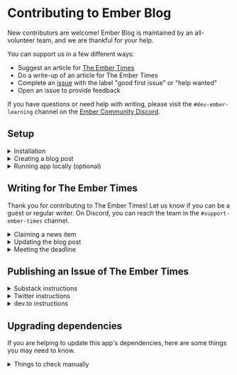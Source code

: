 # Contributing to Ember Blog

New contributors are welcome! Ember Blog is maintained by an all-volunteer team, and we are thankful for your help.

You can support us in a few different ways:

- Suggest an article for [The Ember Times](https://blog.emberjs.com/tags/newsletter.html)
- Do a write-up of an article for The Ember Times
- Complete an [issue](https://github.com/ember-learn/ember-blog/issues) with the label "good first issue" or "help wanted"
- Open an issue to provide feedback

If you have questions or need help with writing, please visit the `#dev-ember-learning` channel on the [Ember Community Discord](https://discordapp.com/invite/zT3asNS).


## Setup

<details>
<summary>Installation</summary>

1. Fork and clone this repo.

    ```bash
    git clone git@github.com:<your GitHub handle>/ember-blog.git
    ```

1. Change directory.

    ```bash
    cd ember-blog
    ```

1. Install packages.

    ```bash
    npm install
    ```

</details>


<details>
<summary>Creating a blog post</summary>

1. We use [Markdown](https://www.markdownguide.org/cheat-sheet/) when writing a blog post.

1. The file must be saved in the `content` directory.

    ```bash
    # Create an Ember Times blog post for August 29, 2020
    touch content/the-ember-times-issue-162.md
    ```

1. We use [alex](https://alexjs.com/) and [markdownlint](https://github.com/DavidAnson/markdownlint) for linting. If your branch's CI (continuous integration) didn't pass these linters, please consider rewording or updating Markdown syntax to fix the error. If the linter incorrectly marked something as an error, you may add an exception to your file.

* If GitHub Actions lint CI fails on alex, the failure is usually listed **far** above `Exit status 1`.

```
⚠ 1 warning
npm ERR! code ELIFECYCLE
npm ERR! errno 1
npm ERR! ember-blog@0.0.0 lint:alex: `alex {content,post-templates}/**/*.md`
npm ERR! Exit status 1
```

Search for "warning" to see the specific alex failure, which will look like:

```
content/the-ember-times-issue-173.md
  71:8-71:12  warning  Don’t use `Tang`, it’s profane  tang  retext-profanities
```

* If GitHub Actions lint CI fails on markdownlint, the failure is usually listed **closely** above `Exit status 1`. In the example below, the markdownlint error is `MD034`. Full list of rules can be found [here](https://github.com/DavidAnson/markdownlint/blob/main/doc/Rules.md).

```
content/the-ember-times-issue-173.md:39:16 MD034/no-bare-urls Bare URL used [Context: "https://dev.to/jelhan/format-g..."]
npm ERR! code ELIFECYCLE
npm ERR! errno 1
npm ERR! ember-blog@0.0.0 lint:md: `markdownlint {content,post-templates}/**/*.md`
npm ERR! Exit status 1
```

</details>


<details>
<summary>Running app locally (optional)</summary>

1. You can preview how the blog post looks by running the Ember app locally.

    ```bash
    ember serve
    ```

1. Visit [http://localhost:4200](http://localhost:4200).

</details>


## Writing for The Ember Times

Thank you for contributing to The Ember Times! Let us know if you can be a guest or regular writer. On Discord, you can reach the team in the `#support-ember-times` channel.

<details>
<summary>Claiming a news item</summary>

1. Where can you find news items that you can cover? Look for an in-progress [pull request with the label `Ember Times`](https://github.com/ember-learn/ember-blog/pulls?q=is%3Apr+label%3A%22Ember+Times%22+is%3Aopen).

1. You can claim a news item by **leaving a comment in the pull request**. If you have edit permission for the pull request, you can update the description by adding the lock emoji 🔏 and your GitHub handle:

    ```markdown
    - [x] Ember v3.22 released (🔏 @tomster)
    - [ ] How to use GraphQL with Ember (🔏 @zoey) <-- claimed!
    - [ ] 16th edition of I Contribute to Ember
    ```

</details>

<details>
<summary>Updating the blog post</summary>

1. After installing the repo (see [Setup](#setup)), you will need to perform a few extra steps to work from the correct branch.

    ```bash
    # Set upstream (one-time operation)
    git remote add upstream https://github.com/ember-learn/ember-blog

    # Get branches and commits from upstream
    git fetch upstream

    # Switch to the current Ember Times branch
    git switch -t upstream/blog/embertimes-165 # or, git checkout blog/embertimes-165
    ```

1. Open the Markdown file for the current blog issue: `content/the-ember-times-issue-165.md`.

1. Add your name, introductory line, and writing to the Markdown file. You'll see useful notes and placeholders in the file.

    ```markdown
    ## [Section title in sentence case 🐹](section-url)

    <change section title emoji>
    <consider adding some bold to your paragraph>
    <please include link to external article/repo/etc in paragraph / body text, not just header title above>

    <add your name to author list, top and bottom>
    <add blurb and emoji to "SOME-INTRO-HERE">
    ```

1. When you're finished with writing, create a pull request. Let the team know on Discord that it is ready for review!

    ```bash
    # Commit changes
    git add .
    git commit -m 'Covered the article "How to use GraphQL with Ember"'

    # Push changes
    git push origin blog/embertimes-165

    # Create a pull request from your repo on GitHub
    ```

1. Note: If you are making a Handlebars code block, you must use `handlebars` instead of `hbs`. For example:

```handlebars
{{!-- app/templates/application.hbs --}}
<h1>Hello world!</h1>
{{outlet}}
```

</details>

<details>
<summary>Meeting the deadline</summary>

1. **Friday afternoon** is a general deadline that the team strives to meet. We encourage you to turn in your writing early to get effective feedback and revise as much as needed.

1. We fully understand that you may be busy and need to miss writing. If so, we encourage you to let your team know.

</details>


## Publishing an Issue of The Ember Times

<details>
<summary>Substack instructions</summary>
  
1. Get a login to the Ember Times account on Substack from [#support-ember-times](https://discord.com/channels/480462759797063690/485450546887786506).
1. Merge the blog post PR to the `main` branch.
1. Draft a new post in Substack. From https://github.com/ember-learn/ember-blog/find/main, search for the issue number, e.g. "171". 
1. Put greeting e.g. "👋 Emberistas! 🐹" and the intro AKA summary of articles in the Substack subtitle. No need to repeat in the content of the Substack itself. 
1. Copy the copy content of the blog below the "intro" from there into Substack. 
1. You will need to manually import images such as Office Hours Tomster mascot https://github.com/ember-learn/ember-blog/blob/main/public/images/tomsters/officehours.png.
1. In Substack "Post settings", manually import https://github.com/ember-learn/ember-blog/blob/main/public/images/logos/e-icon.png for the Substack social preview.
1. Also in Substack "Post settings", you may want to remove "👋 Emberistas!" so that the social preview is "🐹 <intro-here>" as we are limited on space.
1. Send yourself a test email to preview how it looks.
1. Send to the list!

</details>

<details>
<summary>Twitter instructions</summary>
  
1. Post tweet on Tweetdeck to post on Monday (second day of #engagement)
1. Set $natural reminder on Discord, for example: `$natural on February 15th at 2:00pm send post tweet 2 news & announce @Alon (if you're avail!) :newspaper2: to #support-ember-times-staff`
1. Use one emoji for each line item as a bullet point
1. Try to @ or hashtag when appropriate
1. Include the URL to the blog

</details>

<details>
<summary>dev.to instructions</summary>
  
1. Copy raw from GitHub, delete top YAML portion.
1. If they appear in the preview, delete any `alex-ignore` or `markdownlint-ignore`.
1. Double curlies `{{` in header link titles will sometimes give you a liquid error. For example, with this heading `[No Implicit This or {{foo}} to {{this.foo}} Codemod](https://github.com/ember-codemods/ember-no-implicit-this-codemod)` I just deleted the double curlies to fix. 
1. Check for weird line breaking. We can fix this with stricter markdownlint but it was a bit cumbersome for blog writers!
1. Add canonical URL and series name (The Ember Times should come up)
1. Add body image for Readers' Questions image manually https://github.com/ember-learn/ember-website/blob/main/public/images/tomsters/officehours.png.
1. Format manually if needed.
  
</details>
  
## Upgrading dependencies
  
If you are helping to update this app's dependencies, here are some things you may need to know.
  
<details>
<summary>Things to check manually</summary>
  
In the deploy preview, check the "View source" on the page. Does it have the full HTML?
If not, it indicates that there may be an issue with Fastboot.
  
</details>
